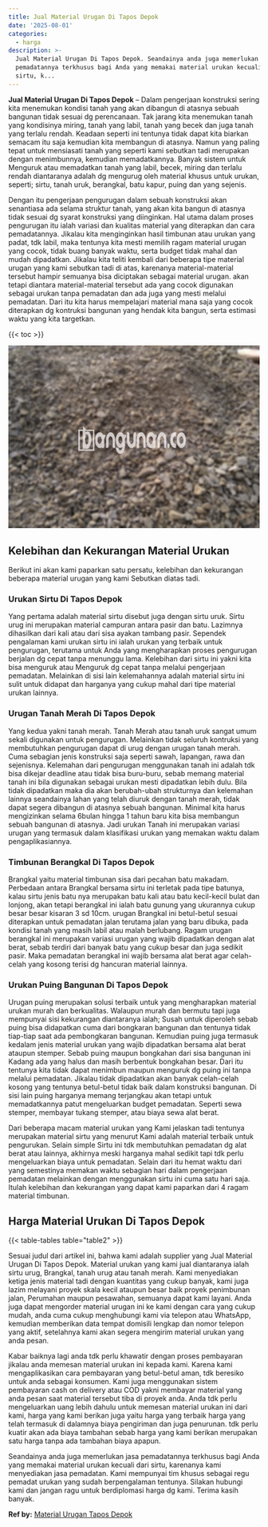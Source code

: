 ```yaml
---
title: Jual Material Urugan Di Tapos Depok
date: '2025-08-01'
categories:
  - harga
description: >-
  Jual Material Urugan Di Tapos Depok. Seandainya anda juga memerlukan jasa
  pemadatannya terkhusus bagi Anda yang memakai material urukan kecuali dari
  sirtu, k...
---
```


**Jual Material Urugan Di Tapos Depok** – Dalam pengerjaan konstruksi sering kita menemukan kondisi tanah yang akan dibangun di atasnya sebuah bangunan tidak sesuai dg perencanaan. Tak jarang kita menemukan tanah yang kondisinya miring, tanah yang labil, tanah yang becek dan juga tanah yang terlalu rendah. Keadaan seperti ini tentunya tidak dapat kita biarkan semacam itu saja kemudian kita membangun di atasnya. Namun yang paling tepat untuk mensiasati tanah yang seperti kami sebutkan tadi merupakan dengan menimbunnya, kemudian memadatkannya. Banyak sistem untuk Menguruk atau memadatkan tanah yang labil, becek, miring dan terlalu rendah diantaranya adalah dg mengurug oleh material khusus untuk urukan, seperti; sirtu, tanah uruk, berangkal, batu kapur, puing dan yang sejenis.

Dengan itu pengerjaan pengurugan dalam sebuah konstruksi akan senantiasa ada selama struktur tanah, yang akan kita bangun di atasnya tidak sesuai dg syarat konstruksi yang diinginkan. Hal utama dalam proses pengurugan itu ialah variasi dan kualitas material yang diterapkan dan cara pemadatannya. Jikalau kita menginginkan hasil timbunan atau urukan yang padat, tdk labil, maka tentunya kita mesti memilih ragam material urugan yang cocok, tidak buang banyak waktu, serta budget tidak mahal dan mudah dipadatkan. Jikalau kita teliti kembali dari beberapa tipe material urugan yang kami sebutkan tadi di atas, karenanya material-material tersebut hampir semuanya bisa diciptakan sebagai material urugan. akan tetapi diantara material-material tersebut ada yang cocok digunakan sebagai urukan tanpa pemadatan dan ada juga yang mesti melalui pemadatan. Dari itu kita harus mempelajari material mana saja yang cocok diterapkan dg kontruksi bangunan yang hendak kita bangun, serta estimasi waktu yang kita targetkan.

{{< toc >}}

![Jual Material Urugan Di Tapos Depok](/images/jual-urugan-24.png)

## Kelebihan dan Kekurangan Material Urukan

Berikut ini akan kami paparkan satu persatu, kelebihan dan kekurangan beberapa material urugan yang kami Sebutkan diatas tadi.

### Urukan Sirtu Di Tapos Depok

Yang pertama adalah material sirtu disebut juga dengan sirtu uruk. Sirtu urug ini merupakan material campuran antara pasir dan batu. Lazimnya dihasilkan dari kali atau dari sisa ayakan tambang pasir. Sependek pengalaman kami urukan sirtu ini ialah urukan yang terbaik untuk pengurugan, terutama untuk Anda yang mengharapkan proses pengurugan berjalan dg cepat tanpa menunggu lama. Kelebihan dari sirtu ini yakni kita bisa menguruk atau Menguruk dg cepat tanpa melalui pengerjaan pemadatan. Melainkan di sisi lain kelemahannya adalah material sirtu ini sulit untuk didapat dan harganya yang cukup mahal dari tipe material urukan lainnya.

### Urugan Tanah Merah Di Tapos Depok

Yang kedua yakni tanah merah. Tanah Merah atau tanah uruk sangat umum sekali digunakan untuk pengurugan. Melainkan tidak seluruh kontruksi yang membutuhkan pengurugan dapat di urug dengan urugan tanah merah. Cuma sebagian jenis konstruksi saja seperti sawah, lapangan, rawa dan sejenisnya. Kelemahan dari pengurugan menggunakan tanah ini adalah tdk bisa dikejar deadline atau tidak bisa buru-buru, sebab memang material tanah ini bila digunakan sebagai urukan mesti dipadatkan lebih dulu. Bila tidak dipadatkan maka dia akan berubah-ubah strukturnya dan kelemahan lainnya seandainya lahan yang telah diuruk dengan tanah merah, tidak dapat segera dibangun di atasnya sebuah bangunan. Minimal kita harus mengizinkan selama 6bulan hingga 1 tahun baru kita bisa membangun sebuah bangunan di atasnya. Jadi urukan Tanah ini merupakan variasi urugan yang termasuk dalam klasifikasi urukan yang memakan waktu dalam pengaplikasiannya.

### Timbunan Berangkal Di Tapos Depok

Brangkal yaitu material timbunan sisa dari pecahan batu makadam. Perbedaan antara Brangkal bersama sirtu ini terletak pada tipe batunya, kalau sirtu jenis batu nya merupakan batu kali atau batu kecil-kecil bulat dan lonjong, akan tetapi berangkal ini ialah batu gunung yang ukurannya cukup besar besar kisaran 3 sd 10cm. urugan Brangkal ini betul-betul sesuai diterapkan untuk pemadatan jalan terutama jalan yang baru dibuka, pada kondisi tanah yang masih labil atau malah berlubang. Ragam urugan berangkal ini merupakan variasi urugan yang wajib dipadatkan dengan alat berat, sebab terdiri dari banyak batu yang cukup besar dan juga sedikit pasir. Maka pemadatan berangkal ini wajib bersama alat berat agar celah-celah yang kosong terisi dg hancuran material lainnya.

### Urukan Puing Bangunan Di Tapos Depok

Urugan puing merupakan solusi terbaik untuk yang mengharapkan material urukan murah dan berkualitas. Walaupun murah dan bermutu tapi juga mempunyai sisi kekurangan diantaranya ialah; Susah untuk diperoleh sebab puing bisa didapatkan cuma dari bongkaran bangunan dan tentunya tidak tiap-tiap saat ada pembongkaran bangunan. Kemudian puing juga termasuk kedalam jenis material urukan yang wajib dipadatkan bersama alat berat ataupun stemper. Sebab puing maupun bongkahan dari sisa bangunan ini Kadang ada yang halus dan masih berbentuk bongkahan besar. Dari itu tentunya kita tidak dapat menimbun maupun menguruk dg puing ini tanpa melalui pemadatan. Jikalau tidak dipadatkan akan banyak celah-celah kosong yang tentunya betul-betul tidak baik dalam konstruksi bangunan. Di sisi lain puing harganya memang terjangkau akan tetapi untuk memadatkannya patut mengeluarkan budget pemadatan. Seperti sewa stemper, membayar tukang stemper, atau biaya sewa alat berat.

Dari beberapa macam material urukan yang Kami jelaskan tadi tentunya merupakan material sirtu yang menurut Kami adalah material terbaik untuk pengurukan. Selain simple Sirtu ini tdk membutuhkan pemadatan dg alat berat atau lainnya, akhirnya meski harganya mahal sedikit tapi tdk perlu mengeluarkan biaya untuk pemadatan. Selain dari itu hemat waktu dari yang semestinya memakan waktu sebagian hari dalam pengerjaan pemadatan melainkan dengan menggunakan sirtu ini cuma satu hari saja. Itulah kelebihan dan kekurangan yang dapat kami paparkan dari 4 ragam material timbunan.

## Harga Material Urukan Di Tapos Depok

{{< table-tables table="table2" >}}

Sesuai judul dari artikel ini, bahwa kami adalah supplier yang Jual Material Urugan Di Tapos Depok. Material urukan yang kami jual diantaranya ialah sirtu urug, Brangkal, tanah urug atau tanah merah. Kami menyediakan ketiga jenis material tadi dengan kuantitas yang cukup banyak, kami juga lazim melayani proyek skala kecil ataupun besar baik proyek penimbunan jalan, Perumahan maupun pesawahan, semuanya dapat kami layani. Anda juga dapat mengorder material urugan ini ke kami dengan cara yang cukup mudah, anda cuma cukup menghubungi kami via telepon atau WhatsApp, kemudian memberikan data tempat domisili lengkap dan nomor telepon yang aktif, setelahnya kami akan segera mengirim material urukan yang anda pesan.

Kabar baiknya lagi anda tdk perlu khawatir dengan proses pembayaran jikalau anda memesan material urukan ini kepada kami. Karena kami mengaplikasikan cara pembayaran yang betul-betul aman, tdk beresiko untuk anda sebagai konsumen. Kami juga menggunakan sistem pembayaran cash on delivery atau COD yakni membayar material yang anda pesan saat material tersebut tiba di proyek anda. Anda tdk perlu mengeluarkan uang lebih dahulu untuk memesan material urukan ini dari kami, harga yang kami berikan juga yaitu harga yang terbaik harga yang telah termasuk di dalamnya biaya pengiriman dan juga penurunan. tdk perlu kuatir akan ada biaya tambahan sebab harga yang kami berikan merupakan satu harga tanpa ada tambahan biaya apapun.

Seandainya anda juga memerlukan jasa pemadatannya terkhusus bagi Anda yang memakai material urukan kecuali dari sirtu, karenanya kami menyediakan jasa pemadatan. Kami mempunyai tim khusus sebagai regu pemadat urukan yang sudah berpengalaman tentunya. Silakan hubungi kami dan jangan ragu untuk berdiplomasi harga dg kami. Terima kasih banyak.

**Ref by:** [Material Urugan Tapos Depok](https://id.wikipedia.org/wiki/Material)
